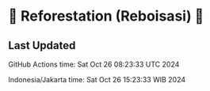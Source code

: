 
# 🌳 Reforestation (Reboisasi) 🌲

## Last Updated

GitHub Actions time: Sat Oct 26 08:23:33 UTC 2024

Indonesia/Jakarta time: Sat Oct 26 15:23:33 WIB 2024
